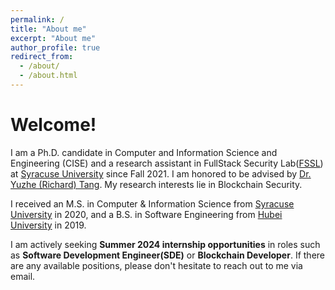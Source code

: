 ```yaml
---
permalink: /
title: "About me"
excerpt: "About me"
author_profile: true
redirect_from: 
  - /about/
  - /about.html
---
```


Welcome!
======
I am a Ph.D. candidate in Computer and Information Science and Engineering (CISE) and a research assistant in FullStack Security Lab([FSSL](http://tristartom.github.io/members.html)) at [Syracuse University](https://www.syracuse.edu/) since Fall 2021. I am honored to be advised by [Dr. Yuzhe (Richard) Tang](http://tristartom.github.io/). My research interests lie in Blockchain Security.

I received an M.S. in Computer & Information Science from [Syracuse University](https://www.syracuse.edu/) in 2020, and a B.S. in Software Engineering from [Hubei University](http://www.hubu.edu.cn) in 2019.

I am actively seeking **Summer 2024 internship opportunities** in roles such as **Software Development Engineer(SDE)** or **Blockchain Developer**. If there are any available positions, please don't hesitate to reach out to me via email.


